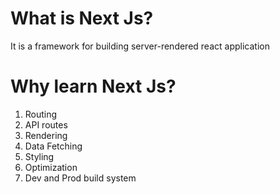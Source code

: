 # What is Next Js?

It is a framework for building server-rendered react application

# Why learn Next Js?

1. Routing
2. API routes
3. Rendering
4. Data Fetching
5. Styling
6. Optimization
7. Dev and Prod build system